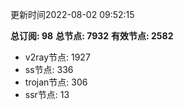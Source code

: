 更新时间2022-08-02 09:52:15

**总订阅: 98**
**总节点: 7932**
**有效节点: 2582**
- v2ray节点: 1927
- ss节点: 336
- trojan节点: 306
- ssr节点: 13
